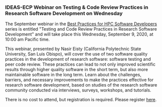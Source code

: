 ### IDEAS-ECP Webinar on Testing & Code Review Practices in Research Software Development on Wednesday 

The September webinar in the 
[Best Practices for HPC Software Developers](http://ideas-productivity.org/events/hpc-best-practices-webinars/) 
series is entitled "Testing and Code Review Practices in Research Software 
Development" and will take place this Wednesday, September 9, 2020, at 10:00 am 
Pacific time.

This webinar, presented by Nasir Eisty (California Polytechnic State University,
San Luis Obispo), will cover the use of two software quality practices in the
development of research software: software testing and peer code review. These
practices can lead to not only improved scientific results through higher 
quality software in the short term, but also more maintainable software in the 
long term. Learn about the challenges, barriers, and necessary improvements to
make the practices effective for research software development, based on studies
of the research software community conducted via interviews, surveys, workshops,
and tutorials.

There is no cost to attend, but registration is required. Please register
[here](https://exascaleproject.zoomgov.com/meeting/register/vJIscu-rpz8tHSl-MeswznBzjweQ4c9fR2s).
